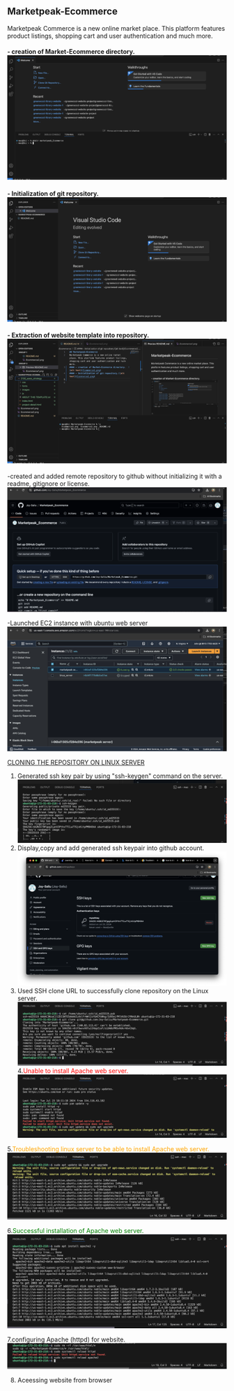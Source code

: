 ## Marketpeak-Ecommerce
Marketpeak Commerce is a new online market place. This platform features product listings, shopping cart and user authentication and much more.
#### - creation of Market-Ecommerce directory.   ![alt text](Ecommerce1.png)      
#### - Initialization of git repository.    ![alt text](Ecommerce2.png)
#### - Extraction of website template into repository.       ![alt text](Ecommerce3.png)
-created and added remote repository to github without initializing it with a readme, gitignore or license.
 ![alttext](Ecommerce5.png)          

 -Launched EC2 instance with ubuntu web server ![alttext](Ecommerce4.png)

  <ins>CLONING THE REPOSITORY ON LINUX SERVER     
  1. Generated ssh key pair by using "ssh-keygen" command on the server. ![alttext](Ecommerce6.png)
  2. Display,copy and add generated ssh keypair into github account. ![image](Ecommerce7.png)   
  3. Used SSH clone URL to successfully clone repository on the Linux server. ![image](Ecommerce8.png)
  4.<span style="color:red">Unable to install Apache web server. ![image](Ecommerce9.png)

 5.<span style="color:orange">Troubleshooting linux server to be able to install Apache web server. ![image](Ecommerce10.png)

  6.<span style="color:green">Successful installation of Apache web server.![image](Ecommerce11.png)

 7.configuring Apache (httpd) for website. ![image](Ecommerce12.png)

 8. Aceessing website from browser 